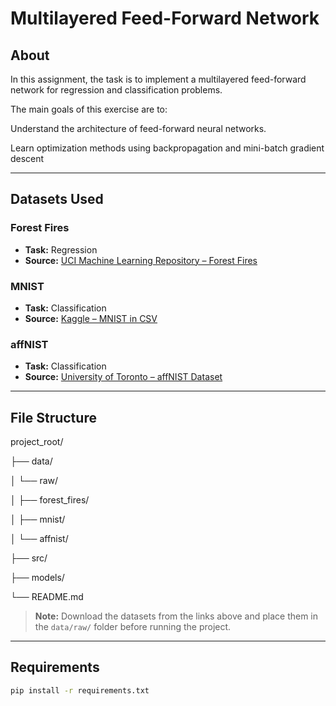 # Multilayered Feed-Forward Network

## About

In this assignment, the task is to implement a multilayered feed-forward network for regression and classification problems.

The main goals of this exercise are to:

Understand the architecture of feed-forward neural networks.

Learn optimization methods using backpropagation and mini-batch gradient descent

---

## Datasets Used

### Forest Fires

- **Task:** Regression
- **Source:** [UCI Machine Learning Repository – Forest Fires](https://archive.ics.uci.edu/dataset/162/forest+fires)

### MNIST

- **Task:** Classification
- **Source:** [Kaggle – MNIST in CSV](https://www.kaggle.com/datasets/oddrationale/mnist-in-csv/data)

### affNIST

- **Task:** Classification
- **Source:** [University of Toronto – affNIST Dataset](https://www.cs.toronto.edu/~tijmen/affNIST/)

---

## File Structure

project_root/

├── data/

│   └── raw/

│       ├── forest_fires/

│       ├── mnist/

│       └── affnist/

├── src/

├── models/

└── README.md

> **Note:** Download the datasets from the links above and place them in the `data/raw/` folder before running the project.

---

## Requirements

```bash
pip install -r requirements.txt
```
